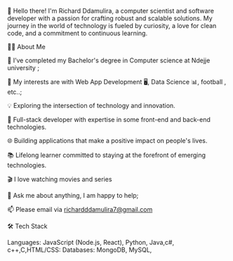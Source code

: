 👋 Hello there! I'm Richard Ddamulira, a computer scientist and software developer with a passion for crafting robust and scalable solutions. 
My journey in the world of technology is fueled by curiosity, a love for clean code, 
and a commitment to continuous learning.


👨‍💻 About Me



💼 I’ve completed my Bachelor's degree in Computer science  at Ndejje university ;

🤔 My interests are with Web App Development 🖥️, Data Science 📊, football ,  etc..;

💡 Exploring the intersection of technology and innovation.

🚀 Full-stack developer with expertise in some front-end and back-end technologies.

🌐 Building applications that make a positive impact on people's lives.

📚 Lifelong learner committed to staying at the forefront of emerging technologies.

🎬 I love watching movies and series 

💬 Ask me about anything, I am happy to help;

📫 Please email via richardddamulira7@gmail.com 

🛠️ Tech Stack

Languages: JavaScript (Node.js, React), Python, Java,c#, c++,C,HTML/CSS:
Databases: MongoDB, MySQL,

